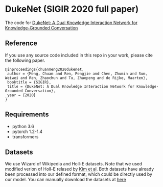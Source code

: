 # DukeNet (SIGIR 2020 full paper)
The code for [DukeNet: A Dual Knowledge Interaction Network for Knowledge-Grounded Conversation]()

## Reference
If you use any source code included in this repo in your work, please cite the following paper.
```
@inproceedings{chuanmeng2020dukenet,
 author = {Meng, Chuan and Ren, Pengjie and Chen, Zhumin and Sun, Weiwei and Ren, Zhaochun and Tu, Zhaopeng and de Rijke, Maarten},
 booktitle = {SIGIR},
 title = {DukeNet: A Dual Knowledge Interaction Network for Knowledge-Grounded Conversation},
 year = {2020}
}
```

## Requirements 
* python 3.6
* pytorch 1.2-1.4
* transformers

## Datasets
We use Wizard of Wikipedia and Holl-E datasets. Note that we used modified verion of Holl-E relased by [Kim et al](https://arxiv.org/abs/2002.07510?context=cs.CL).
Both datasets have already been processed into our defined format, which could be directly used by our model.
You can manually download the datasets at [here]()
